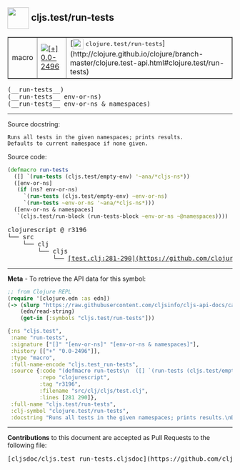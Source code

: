## <img width="48px" valign="middle" src="http://i.imgur.com/Hi20huC.png"> cljs.test/run-tests

 <table border="1">
<tr>

<td>macro</td>
<td><a href="https://github.com/cljsinfo/cljs-api-docs/tree/0.0-2496"><img valign="middle" alt="[+] 0.0-2496" src="https://img.shields.io/badge/+-0.0--2496-lightgrey.svg"></a> </td>
<td>
[<img height="24px" valign="middle" src="http://i.imgur.com/1GjPKvB.png"> <samp>clojure.test/run-tests</samp>](http://clojure.github.io/clojure/branch-master/clojure.test-api.html#clojure.test/run-tests)
</td>
</tr>
</table>

 <samp>
(__run-tests__)<br>
</samp>
 <samp>
(__run-tests__ env-or-ns)<br>
</samp>
 <samp>
(__run-tests__ env-or-ns & namespaces)<br>
</samp>

---




Source docstring:

```
Runs all tests in the given namespaces; prints results.
Defaults to current namespace if none given.
```

Source code:

```clj
(defmacro run-tests
  ([] `(run-tests (cljs.test/empty-env) '~ana/*cljs-ns*))
  ([env-or-ns]
   (if (ns? env-or-ns)
     `(run-tests (cljs.test/empty-env) ~env-or-ns)
     `(run-tests ~env-or-ns '~ana/*cljs-ns*)))
  ([env-or-ns & namespaces]
   `(cljs.test/run-block (run-tests-block ~env-or-ns ~@namespaces))))
```

 <pre>
clojurescript @ r3196
└── src
    └── clj
        └── cljs
            └── <ins>[test.clj:281-290](https://github.com/clojure/clojurescript/blob/r3196/src/clj/cljs/test.clj#L281-L290)</ins>
</pre>


---

__Meta__ - To retrieve the API data for this symbol:

```clj
;; from Clojure REPL
(require '[clojure.edn :as edn])
(-> (slurp "https://raw.githubusercontent.com/cljsinfo/cljs-api-docs/catalog/cljs-api.edn")
    (edn/read-string)
    (get-in [:symbols "cljs.test/run-tests"]))
```

```clj
{:ns "cljs.test",
 :name "run-tests",
 :signature ["[]" "[env-or-ns]" "[env-or-ns & namespaces]"],
 :history [["+" "0.0-2496"]],
 :type "macro",
 :full-name-encode "cljs.test_run-tests",
 :source {:code "(defmacro run-tests\n  ([] `(run-tests (cljs.test/empty-env) '~ana/*cljs-ns*))\n  ([env-or-ns]\n   (if (ns? env-or-ns)\n     `(run-tests (cljs.test/empty-env) ~env-or-ns)\n     `(run-tests ~env-or-ns '~ana/*cljs-ns*)))\n  ([env-or-ns & namespaces]\n   `(cljs.test/run-block (run-tests-block ~env-or-ns ~@namespaces))))",
          :repo "clojurescript",
          :tag "r3196",
          :filename "src/clj/cljs/test.clj",
          :lines [281 290]},
 :full-name "cljs.test/run-tests",
 :clj-symbol "clojure.test/run-tests",
 :docstring "Runs all tests in the given namespaces; prints results.\nDefaults to current namespace if none given."}

```

---

__Contributions__ to this document are accepted as Pull Requests to the following file:

 <pre>
[cljsdoc/cljs.test_run-tests.cljsdoc](https://github.com/cljsinfo/cljs-api-docs/blob/master/cljsdoc/cljs.test_run-tests.cljsdoc)
</pre>

